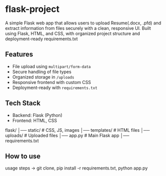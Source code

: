 # flask-project
A simple Flask web app that allows users to upload Resume(.docx, .pfd) and extract information from files securely with a clean, responsive UI. Built using Flask, HTML, and CSS, with organized project structure and deployment-ready requirements.txt

##  Features
- File upload using `multipart/form-data`
- Secure handling of file types
- Organized storage in `/uploads`
- Responsive frontend with custom CSS
- Deployment-ready with `requirements.txt`

##  Tech Stack
- Backend: Flask (Python)
- Frontend: HTML, CSS
  
flask/
│── static/ # CSS, JS, images
│── templates/ # HTML files
│── uploads/ # Uploaded files
│── app.py # Main Flask app
│── requirements.txt

## How to use
usage steps → git clone, pip install -r requirements.txt, python app.py
